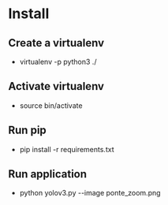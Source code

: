 # Install

## Create a virtualenv  
- virtualenv -p python3 ./

## Activate virtualenv
- source bin/activate

## Run pip
- pip install -r requirements.txt

## Run application
- python yolov3.py --image ponte_zoom.png
